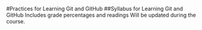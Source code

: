#Practices for Learning Git and GitHub 
##Syllabus for Learning Git and GitHub
	Includes grade percentages and readings
Will be updated during the course.